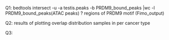 
Q1: bedtools intersect -u -a testis.peaks -b PRDM9_bound_peaks |wc -l
PRDM9_bound_peaks(ATAC peaks) ? regions of PRDM9 motif (Fimo_output)

Q2: results of plotting overlap distribution
samples in per cancer type

Q3: 
<!--stackedit_data:
eyJoaXN0b3J5IjpbMTM3Njg4MDI3NiwxMDE2NTU0NzI3XX0=
-->